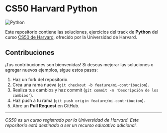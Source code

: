# CS50 Harvard Python

![Python](https://img.shields.io/badge/Python-3.x-blue)

Este repositorio contiene las soluciones, ejercicios del track de **Python** del curso [CS50 de Harvard](https://cs50.harvard.edu/python/2022), ofrecido por la Universidad de Harvard.

## Contribuciones

¡Tus contribuciones son bienvenidas! Si deseas mejorar las soluciones o agregar nuevos ejemplos, sigue estos pasos:

1. Haz un fork del repositorio.
2. Crea una rama nueva (`git checkout -b feature/mi-contribucion`).
3. Realiza tus cambios y haz commit (`git commit -m 'Descripción de los cambios'`).
4. Haz push a tu rama (`git push origin feature/mi-contribucion`).
5. Abre un **Pull Request** en GitHub.

---

*CS50 es un curso registrado por la Universidad de Harvard. Este repositorio está destinado a ser un recurso educativo adicional.*
